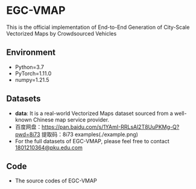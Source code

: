 # EGC-VMAP

This is the official implementation of End-to-End Generation of City-Scale Vectorized Maps by Crowdsourced Vehicles

## Environment
* Python=3.7
* PyTorch=1.11.0
* numpy=1.21.5

## Datasets
* **data**: It is a real-world Vectorized Maps dataset sourced from a well-known Chinese map service provider.
* 百度网盘：https://pan.baidu.com/s/1YAmI-RRLsAl2T8UuPKMg-Q?pwd=8i73 提取码：8i73
examples(./example.png)
* For the full datasets of EGC-VMAP, please feel free to contact 1801210364@pku.edu.com

## Code
* The source codes of EGC-VMAP
